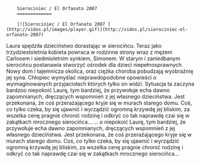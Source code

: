
        Sierociniec / El Orfanato 2007 
        =============
        
        [![Sierociniec / El Orfanato 2007 ](http://vidos.pl/images/player.gif)](http://vidos.pl/sierociniec-el-orfanato-2007)
        
        
 Laura spędziła dzieciństwo dorastając w sierocińcu. Teraz jako trzydziestoletnia kobieta powraca w rodzinne strony wraz z mężem Carlosem i siedmioletnim synkiem, Simonem. W starym i zaniedbanym sierocińcu postanawia stworzyć ośrodek dla dzieci niepełnosprawnych. Nowy dom i tajemnicza okolica, oraz ciężka choroba pobudzają wyobraźnię jej syna. Chłopiec wymyślać nieprawdopodobne opowieści o wyimaginowanych przyjaciołach których tylko on widzi. Sytuacja ta zaczyna bardzoo niepokoić Laurę, tym bardziej, że przywołuje echa dawno zapomnianych, dręczących wspomnień z jej własnego dzieciństwa. Jest przekonana, że coś przerażającego kryje się w murach starego domu. Coś, co tylko czeka, by się ujawnić i wyrządzić ogromną krzywdę jej bliskim, za wszelka cenę pragnie chronić rodzinę i odkryć co tak naprawdę czai się w zakątkach mrocznego sierocińca...   ... o niepokoić Laurę, tym bardziej, że przywołuje echa dawno zapomnianych, dręczących wspomnień z jej własnego dzieciństwa. Jest przekonana, że coś przerażającego kryje się w murach starego domu. Coś, co tylko czeka, by się ujawnić i wyrządzić ogromną krzywdę jej bliskim, za wszelka cenę pragnie chronić rodzinę i odkryć co tak naprawdę czai się w zakątkach mrocznego sierocińca...
    